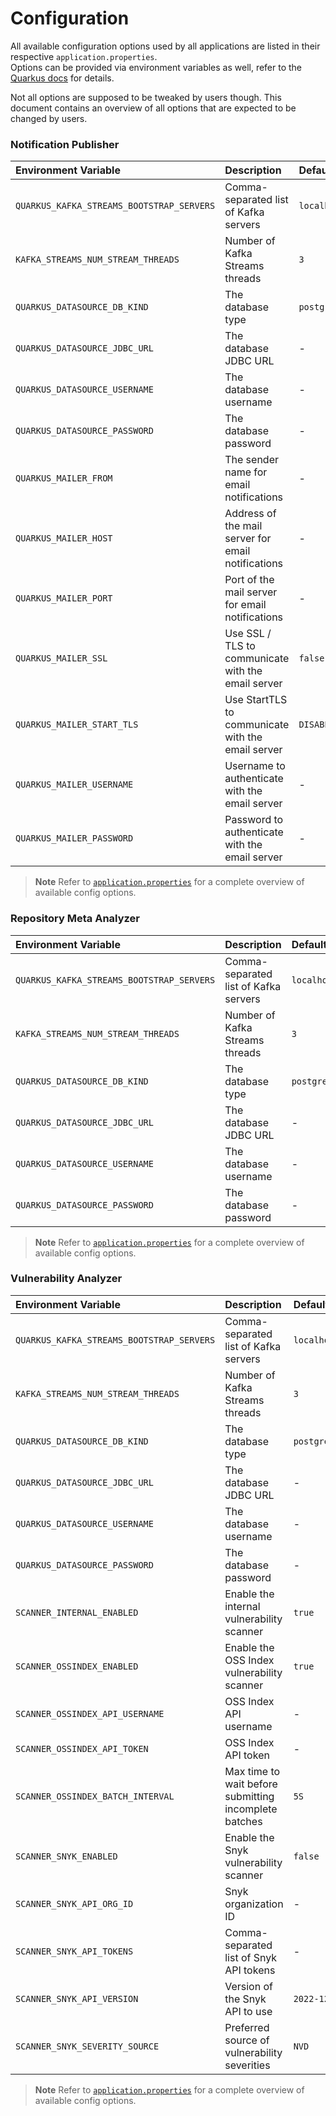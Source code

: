 # Configuration

All available configuration options used by all applications are listed in their respective `application.properties`.  
Options can be provided via environment variables as well, refer to the [Quarkus docs] for details.

Not all options are supposed to be tweaked by users though. This document contains an overview of all
options that are expected to be changed by users.

### Notification Publisher

| Environment Variable                      | Description                                        | Default          |               Required               |
|:------------------------------------------|:---------------------------------------------------|:-----------------|:------------------------------------:|
| `QUARKUS_KAFKA_STREAMS_BOOTSTRAP_SERVERS` | Comma-separated list of Kafka servers              | `localhost:9092` |                  ✅                   |
| `KAFKA_STREAMS_NUM_STREAM_THREADS`        | Number of Kafka Streams threads                    | `3`              |                  ❌                   |
| `QUARKUS_DATASOURCE_DB_KIND`              | The database type                                  | `postgresql`     |                  ✅                   |
| `QUARKUS_DATASOURCE_JDBC_URL`             | The database JDBC URL                              | -                |                  ✅                   |
| `QUARKUS_DATASOURCE_USERNAME`             | The database username                              | -                |                  ✅                   |
| `QUARKUS_DATASOURCE_PASSWORD`             | The database password                              | -                |                  ✅                   |
| `QUARKUS_MAILER_FROM`                     | The sender name for email notifications            | -                | When email notifications are enabled |
| `QUARKUS_MAILER_HOST`                     | Address of the mail server for email notifications | -                | When email notifications are enabled |
| `QUARKUS_MAILER_PORT`                     | Port of the mail server for email notifications    | -                | When email notifications are enabled |
| `QUARKUS_MAILER_SSL`                      | Use SSL / TLS to communicate with the email server | `false`          |                  -                   |
| `QUARKUS_MAILER_START_TLS`                | Use StartTLS to communicate with the email server  | `DISABLED`       | When email notifications are enabled |
| `QUARKUS_MAILER_USERNAME`                 | Username to authenticate with the email server     | -                | When email notifications are enabled |
| `QUARKUS_MAILER_PASSWORD`                 | Password to authenticate with the email server     | -                | When email notifications are enabled |

> **Note**
> Refer
> to [`application.properties`](https://github.com/DependencyTrack/hyades/blob/main/notification-publisher/src/main/resources/application.properties)
> for a complete overview of available config options.

### Repository Meta Analyzer

| Environment Variable                      | Description                           | Default          | Required |
|:------------------------------------------|:--------------------------------------|:-----------------|:--------:|
| `QUARKUS_KAFKA_STREAMS_BOOTSTRAP_SERVERS` | Comma-separated list of Kafka servers | `localhost:9092` |    ✅     |
| `KAFKA_STREAMS_NUM_STREAM_THREADS`        | Number of Kafka Streams threads       | `3`              |    ❌     |
| `QUARKUS_DATASOURCE_DB_KIND`              | The database type                     | `postgresql`     |    ✅     |
| `QUARKUS_DATASOURCE_JDBC_URL`             | The database JDBC URL                 | -                |    ✅     |
| `QUARKUS_DATASOURCE_USERNAME`             | The database username                 | -                |    ✅     |
| `QUARKUS_DATASOURCE_PASSWORD`             | The database password                 | -                |    ✅     |

> **Note**
> Refer
> to [`application.properties`](https://github.com/DependencyTrack/hyades/blob/main/repository-meta-analyzer/src/main/resources/application.properties)
> for a complete overview of available config options.

### Vulnerability Analyzer

| Environment Variable                      | Description                                           | Default          |       Required       |
|:------------------------------------------|:------------------------------------------------------|:-----------------|:--------------------:|
| `QUARKUS_KAFKA_STREAMS_BOOTSTRAP_SERVERS` | Comma-separated list of Kafka servers                 | `localhost:9092` |          ✅           |
| `KAFKA_STREAMS_NUM_STREAM_THREADS`        | Number of Kafka Streams threads                       | `3`              |          ❌           |
| `QUARKUS_DATASOURCE_DB_KIND`              | The database type                                     | `postgresql`     |          ✅           |
| `QUARKUS_DATASOURCE_JDBC_URL`             | The database JDBC URL                                 | -                |          ✅           |
| `QUARKUS_DATASOURCE_USERNAME`             | The database username                                 | -                |          ✅           |
| `QUARKUS_DATASOURCE_PASSWORD`             | The database password                                 | -                |          ✅           |
| `SCANNER_INTERNAL_ENABLED`                | Enable the internal vulnerability scanner             | `true`           |          ❌           |
| `SCANNER_OSSINDEX_ENABLED`                | Enable the OSS Index vulnerability scanner            | `true`           |          ❌           |
| `SCANNER_OSSINDEX_API_USERNAME`           | OSS Index API username                                | -                |          ❌           |
| `SCANNER_OSSINDEX_API_TOKEN`              | OSS Index API token                                   | -                |          ❌           |
| `SCANNER_OSSINDEX_BATCH_INTERVAL`         | Max time to wait before submitting incomplete batches | `5S`             |          ❌           |
| `SCANNER_SNYK_ENABLED`                    | Enable the Snyk vulnerability scanner                 | `false`          |          ❌           |
| `SCANNER_SNYK_API_ORG_ID`                 | Snyk organization ID                                  | -                | When Snyk is enabled |
| `SCANNER_SNYK_API_TOKENS`                 | Comma-separated list of Snyk API tokens               | -                | When Snyk is enabled |
| `SCANNER_SNYK_API_VERSION`                | Version of the Snyk API to use                        | `2022-12-15`     | When Snyk is enabled |
| `SCANNER_SNYK_SEVERITY_SOURCE`            | Preferred source of vulnerability severities          | `NVD`            | When Snyk is enabled |

> **Note**
> Refer
> to [`application.properties`](https://github.com/DependencyTrack/hyades/blob/main/vulnerability-analyzer/src/main/resources/application.properties)
> for a complete overview of available config options.

[Quarkus docs]: https://quarkus.io/guides/config-reference#configuration-sources
